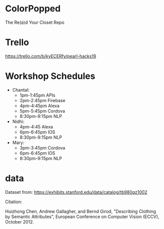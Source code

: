 # ColorPopped
The Re(a)d Your Closet Repo

# Trello 
https://trello.com/b/kyECERfy/pearl-hacks19

# Workshop Schedules
- Chantal:
  - 1pm-1:45pm APIs
  - 2pm-2:45pm Firebase
  - 4pm-4:45pm Alexa
  - 5pm-5:45pm Cordova
  - 8:30pm-9:15pm NLP
- Nidhi:
  - 4pm-4:45 Alexa
  - 6pm-6:45pm IOS
  - 8:30pm-9:15pm NLP
- Mary: 
  - 3pm-3:45pm Cordova
  - 6pm-6:45pm IOS
  - 8:30pm-9:15pm NLP


# data
Dataset from:
https://exhibits.stanford.edu/data/catalog/tb980qz1002

Citation:

Huizhong Chen, Andrew Gallagher, and Bernd Girod, "Describing Clothing by Semantic Attributes", European Conference on Computer Vision (ECCV), October 2012.
